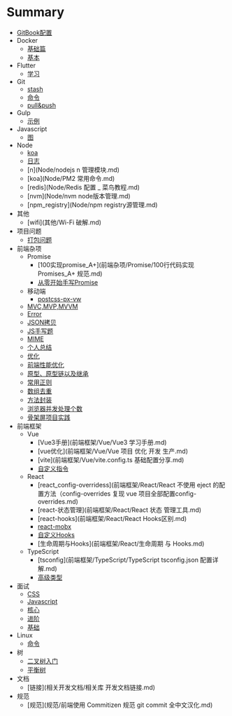 # Summary

* [GitBook配置](README.md)
* Docker
  * [基础篇](Docker/基础篇.md)
  * [基本](Docker/基本.md)
* Flutter
  * [学习](Flutter/学习.md)
* Git
  * [stash](Git/stash.md)
  * [命令](Git/命令.md)
  * [pull&push](Git/pull&push.md)
* Gulp
  * [示例](Gulp/demo.md)
* Javascript
  * [图](JavaScript学习图谱/picture.md)
* Node
  * [koa](Node/Koa.js，离不开这十个中间件.md)
  * [日志](Node/koa添加日志管理模块.md)
  * [n](Node/nodejs n 管理模块.md)
  * [koa](Node/PM2 常用命令.md)
  * [redis](Node/Redis 配置 _ 菜鸟教程.md)
  * [nvm](Node/nvm node版本管理.md)
  * [npm_registry](Node/npm registry源管理.md)
* 其他
  * [wifi](其他/Wi-Fi 破解.md)
* 项目问题
  * [打包问题](项目问题/打包.md)
* 前端杂项
  * Promise
    * [100实现promise_A+](前端杂项/Promise/100行代码实现 Promises_A+ 规范.md)
    * [从零开始手写Promise](前端杂项/Promise/从零开始手写Promise.md)
  * 移动端
    * [postcss-px-vw](前端杂项/移动端/postcss-px-to-vw.md)
  * [MVC,MVP,MVVM](前端杂项/MVC.md)
  * [Error](前端杂项/Error.md)
  * [JSON拷贝](前端杂项/JSON.parse实现深拷贝的弊端.md)
  * [JS手写题](前端杂项/JS手写题.md)
  * [MIME](前端杂项/MIME.md)
  * [个人总结](前端杂项/个人总结.md)
  * [优化](前端杂项/优化.md)
  * [前端性能优化](前端杂项/前端性能优化.md)
  * [原型、原型链以及继承](前端杂项/原型、原型链以及继承.md)
  * [常用正则](前端杂项/常用正则.md)
  * [数组去重](前端杂项/数组去重.md)
  * [方法封装](前端杂项/方法封装.md)
  * [浏览器并发处理个数](前端杂项/浏览器并发处理个数.md)
  * [骨架屏项目实践](前端杂项/骨架屏项目实践.md)
* 前端框架
  * Vue
    * [Vue3手册](前端框架/Vue/Vue3 学习手册.md)
    * [vue优化](前端框架/Vue/Vue 项目 优化 开发 生产.md)
    * [vite](前端框架/Vue/vite.config.ts 基础配置分享.md)
    * [自定义指令](前端框架/Vue/directives.md)
  * React
    * [react_config-overridess](前端框架/React/React 不使用 eject 的配置方法（config-overrides 复现 vue 项目全部配置config-overrides.md)
    * [react-状态管理](前端框架/React/React 状态 管理工具.md)
    * [react-hooks](前端框架/React/React Hooks区别.md)
    * [react-mobx](前端框架/React/Mobx使用.md)
    * [自定义Hooks](前端框架/React/自定义Hooks.md)
    * [生命周期与Hooks](前端框架/React/生命周期 与 Hooks.md)
  * TypeScript
    * [tsconfig](前端框架/TypeScript/TypeScript tsconfig.json 配置详解.md)
    * [高级类型](前端框架/TypeScript/types.md)
* 面试
  * [CSS](前端面试/CSS.md)
  * [Javascript](前端面试/Javascript.md)
  * [核心](前端面试/前端核心.md)
  * [进阶](前端面试/前端进阶.md)
  * [基础](前端面试/基础知识.md)
* Linux
  * [命令](Linux/命令.md)
* 树
  * [二叉树入门](树/二叉树入门.md)
  * [平衡树](树/平衡树.md)
* 文档
  * [链接](相关开发文档/相关库 开发文档链接.md)
* 规范
  * [规范](规范/前端使用 Commitizen 规范 git commit 全中文汉化.md)
